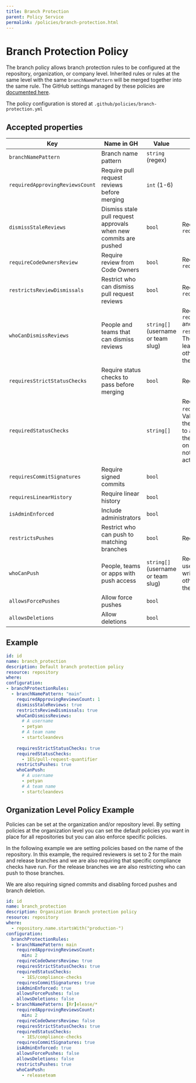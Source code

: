 ```yaml
---
title: Branch Protection
parent: Policy Service
permalink: /policies/branch-protection.html
---
```

# Branch Protection Policy

The branch policy allows branch protection rules to be configured at the repository,
organization, or company level. Inherited rules or rules at the same level with the
same `branchNamePattern` will be merged together into the same rule. The GitHub settings
managed by these policies are [documented here](https://docs.github.com/en/github-ae@latest/repositories/configuring-branches-and-merges-in-your-repository/defining-the-mergeability-of-pull-requests/about-protected-branches).

The policy configuration is stored at `.github/policies/branch-protection.yml`

## Accepted properties

| Key | Name in GH | Value | Notes |
|-----|------------|-------|-------|
| `branchNamePattern` | Branch name pattern | `string` (regex) | |
| `requiredApprovingReviewsCount` | Require pull request reviews before merging | `int` (1-6) | |
| `dismissStaleReviews` | Dismiss stale pull request approvals when new commits are pushed | `bool` | Requires `requiredApprovingReviewsCount` |
| `requireCodeOwnersReview` | Require review from Code Owners | `bool` | Requires `requiredApprovingReviewsCount` |
| `restrictsReviewDismissals` | Restrict who can dismiss pull request reviews | `bool` | Requires `requiredApprovingReviewsCount` |
| `whoCanDismissReviews` | People and teams that can dismiss reviews | `string[]` (username or team slug) | Requires `requiredApprovingReviewsCount` and `restrictsReviewDismissals`. The user / team must have at least write (push) permissions otherwise it will be omitted in the applied rule |
| `requiresStrictStatusChecks` | Require status checks to pass before merging | `bool` | Requires `requiredStatusChecks` |
| `requiredStatusChecks` | | `string[]` | Requires `requiresStrictStatusChecks`. Values can be any string, but if the value does not correspond to any existing status check, the status check will be stuck on pending for status since nothing exists to push an actual status |
| `requiresCommitSignatures` | Require signed commits | `bool` | |
| `requiresLinearHistory` | Require linear history | `bool` | |
| `isAdminEnforced` | Include administrators | `bool` | |
| `restrictsPushes` | Restrict who can push to matching branches | `bool` | Requires `whoCanPush` |
| `whoCanPush` | People, teams or apps with push access | `string[]` (username or team slug) | Requires `restrictsPushes`. The user / team must have at least write (push) permissions otherwise it will be omitted in the applied rule |
| `allowsForcePushes` | Allow force pushes | `bool` | |
| `allowsDeletions` | Allow deletions | `bool` | |

## Example

```yaml
id: id
name: branch_protection
description: Default branch protection policy
resource: repository
where: 
configuration:
- branchProtectionRules:
  - branchNamePattern: "main"
    requiredApprovingReviewsCount: 1
    dismissStaleReviews: true
    restrictsReviewDismissals: true
    whoCanDismissReviews:
      # A username
      - petyan
      # A team name
      - startcleandevs
    
    requiresStrictStatusChecks: true
    requiredStatusChecks:
      - 1ES/pull-request-quantifier
    restrictsPushes: true
    whoCanPush:
      # A username
      - petyan
      # A team name
      - startcleandevs
```
## Organization Level Policy Example

Policies can be set at the organization and/or repository level. By setting policies
at the organization level you can set the default policies you want in place for all
repositories but you can also enforce specific policies.

In the following example we are setting policies based on the name of the repository.
In this example, the required reviewers is set to 2 for the main and release
branches and we are also requiring that specific compliance checks have run. For
the release branches we are also restricting who can push to those branches.

We are also requiring signed commits and disabling forced pushes and branch deletion.

```yaml
id: id
name: branch_protection
description: Organization Branch protection policy
resource: repository
where: 
  - repository.name.startsWith("production-")
configuration:
  branchProtectionRules:
  - branchNamePattern: main
    requiredApprovingReviewsCount:
      min: 2
    requireCodeOwnersReview: true
    requiresStrictStatusChecks: true
    requiredStatusChecks:
      - 1ES/compliance-checks
    requiresCommitSignatures: true
    isAdminEnforced: true
    allowsForcePushes: false
    allowsDeletions: false
  - branchNamePattern: [Rr]elease/*
    requiredApprovingReviewsCount:
      min: 2
    requireCodeOwnersReview: false
    requiresStrictStatusChecks: true
    requiredStatusChecks:
      - 1ES/compliance-checks
    requiresCommitSignatures: true
    isAdminEnforced: true
    allowsForcePushes: false
    allowsDeletions: false
    restrictsPushes: true
    whoCanPush:
      - releaseteam
```
